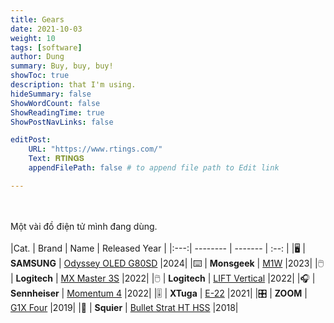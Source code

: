 ```yaml
---
title: Gears
date: 2021-10-03
weight: 10
tags: [software]
author: Dung
summary: Buy, buy, buy!
showToc: true
description: that I'm using.
hideSummary: false
ShowWordCount: false
ShowReadingTime: true
ShowPostNavLinks: false

editPost:
    URL: "https://www.rtings.com/"
    Text: 𝐑𝐓𝐈𝐍𝐆𝐒
    appendFilePath: false # to append file path to Edit link

---
```

\
\
Một vài đồ điện tử mình đang dùng.
\
\
​
|Cat. | Brand            | Name                                                                                                                            | Released Year   |
|:---:| --------         | -------                                                                                                                         | :--: |
|🖥️  | **SAMSUNG**      | [Odyssey OLED G80SD](https://www.samsung.com/us/monitors/gaming/32-inch-odyssey-oled-g8-4k-uhd-240hz-g-sync-sku-ls32dg800snxza) |2024|
|️⌨️  | **Monsgeek**     | [M1W](https://www.monsgeek.com/product/m1w-fully-assembled)                                                                     |2023|
|🖱️  | **Logitech**     | [MX Master 3S](https://www.logitech.com/en-us/shop/p/mx-master-3s)                                                              |2022|
|🖱️  | **Logitech**     | [LIFT Vertical](https://www.logitech.com/en-us/shop/p/lift-vertical-ergonomic-mouse)                                            |2022|
|🎧  | **Sennheiser**   | [Momentum 4](https://www.sennheiser-hearing.com/en-UK/p/momentum-4-wireless)                                                    |2022|
|🎚️  | **XTuga**        | [E-22](https://www.xtuga-audio.com/product-xtuga-e22-best-usb-xlr-audio-interface-for-mac-windows)                              |2021|
|🎛️  | **ZOOM**         | [G1X Four](https://zoomcorp.com/en/us/multi-effects/guitar-effects/g1-four-g1x-four)                                            |2019|
|🎸  | **Squier**       | [Bullet Strat HT HSS](https://intl.fender.com/products/bullet-stratocaster-ht-hss)                                              |2018|
